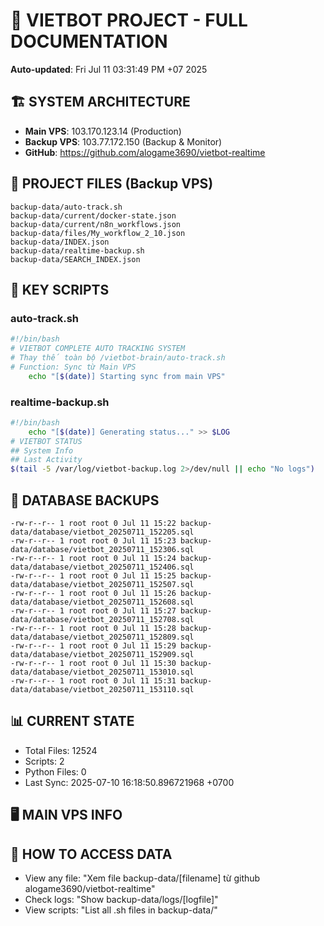 # 🤖 VIETBOT PROJECT - FULL DOCUMENTATION
**Auto-updated**: Fri Jul 11 03:31:49 PM +07 2025

## 🏗️ SYSTEM ARCHITECTURE
- **Main VPS**: 103.170.123.14 (Production)
- **Backup VPS**: 103.77.172.150 (Backup & Monitor)
- **GitHub**: https://github.com/alogame3690/vietbot-realtime

## 📁 PROJECT FILES (Backup VPS)
```
backup-data/auto-track.sh
backup-data/current/docker-state.json
backup-data/current/n8n_workflows.json
backup-data/files/My_workflow_2_10.json
backup-data/INDEX.json
backup-data/realtime-backup.sh
backup-data/SEARCH_INDEX.json
```

## 🔧 KEY SCRIPTS
### auto-track.sh
```bash
#!/bin/bash
# VIETBOT COMPLETE AUTO TRACKING SYSTEM
# Thay thế toàn bộ /vietbot-brain/auto-track.sh
# Function: Sync từ Main VPS
    echo "[$(date)] Starting sync from main VPS"
```
### realtime-backup.sh
```bash
#!/bin/bash
    echo "[$(date)] Generating status..." >> $LOG
# VIETBOT STATUS
## System Info
## Last Activity
$(tail -5 /var/log/vietbot-backup.log 2>/dev/null || echo "No logs")
```

## 💾 DATABASE BACKUPS
```
-rw-r--r-- 1 root root 0 Jul 11 15:22 backup-data/database/vietbot_20250711_152205.sql
-rw-r--r-- 1 root root 0 Jul 11 15:23 backup-data/database/vietbot_20250711_152306.sql
-rw-r--r-- 1 root root 0 Jul 11 15:24 backup-data/database/vietbot_20250711_152406.sql
-rw-r--r-- 1 root root 0 Jul 11 15:25 backup-data/database/vietbot_20250711_152507.sql
-rw-r--r-- 1 root root 0 Jul 11 15:26 backup-data/database/vietbot_20250711_152608.sql
-rw-r--r-- 1 root root 0 Jul 11 15:27 backup-data/database/vietbot_20250711_152708.sql
-rw-r--r-- 1 root root 0 Jul 11 15:28 backup-data/database/vietbot_20250711_152809.sql
-rw-r--r-- 1 root root 0 Jul 11 15:29 backup-data/database/vietbot_20250711_152909.sql
-rw-r--r-- 1 root root 0 Jul 11 15:30 backup-data/database/vietbot_20250711_153010.sql
-rw-r--r-- 1 root root 0 Jul 11 15:31 backup-data/database/vietbot_20250711_153110.sql
```

## 📊 CURRENT STATE
- Total Files: 12524
- Scripts: 2
- Python Files: 0
- Last Sync: 2025-07-10 16:18:50.896721968 +0700

## 🖥️ MAIN VPS INFO


## 🚨 HOW TO ACCESS DATA
- View any file: "Xem file backup-data/[filename] từ github alogame3690/vietbot-realtime"
- Check logs: "Show backup-data/logs/[logfile]"
- View scripts: "List all .sh files in backup-data/"

